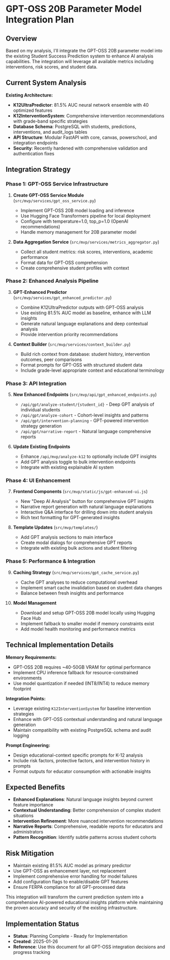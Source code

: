 # GPT-OSS 20B Parameter Model Integration Plan

## Overview
Based on my analysis, I'll integrate the GPT-OSS 20B parameter model into the existing Student Success Prediction system to enhance AI analysis capabilities. The integration will leverage all available metrics including interventions, risk scores, and student data.

## Current System Analysis

**Existing Architecture:**
- **K12UltraPredictor**: 81.5% AUC neural network ensemble with 40 optimized features
- **K12InterventionSystem**: Comprehensive intervention recommendations with grade-band specific strategies
- **Database Schema**: PostgreSQL with students, predictions, interventions, and audit_logs tables
- **API Structure**: Modular FastAPI with core, canvas, powerschool, and integration endpoints
- **Security**: Recently hardened with comprehensive validation and authentication fixes

## Integration Strategy

### Phase 1: GPT-OSS Service Infrastructure
1. **Create GPT-OSS Service Module** (`src/mvp/services/gpt_oss_service.py`)
   - Implement GPT-OSS 20B model loading and inference
   - Use Hugging Face Transformers pipeline for local deployment
   - Configure with temperature=1.0, top_p=1.0 (OpenAI recommendations)
   - Handle memory management for 20B parameter model

2. **Data Aggregation Service** (`src/mvp/services/metrics_aggregator.py`)
   - Collect all student metrics: risk scores, interventions, academic performance
   - Format data for GPT-OSS comprehension
   - Create comprehensive student profiles with context

### Phase 2: Enhanced Analysis Pipeline
3. **GPT-Enhanced Predictor** (`src/mvp/services/gpt_enhanced_predictor.py`)
   - Combine K12UltraPredictor outputs with GPT-OSS analysis
   - Use existing 81.5% AUC model as baseline, enhance with LLM insights
   - Generate natural language explanations and deep contextual analysis
   - Provide intervention priority recommendations

4. **Context Builder** (`src/mvp/services/context_builder.py`)
   - Build rich context from database: student history, intervention outcomes, peer comparisons
   - Format prompts for GPT-OSS with structured student data
   - Include grade-level appropriate context and educational terminology

### Phase 3: API Integration
5. **New Enhanced Endpoints** (`src/mvp/api/gpt_enhanced_endpoints.py`)
   - `/api/gpt/analyze-student/{student_id}` - Deep GPT analysis of individual students
   - `/api/gpt/analyze-cohort` - Cohort-level insights and patterns
   - `/api/gpt/intervention-planning` - GPT-powered intervention strategy generation
   - `/api/gpt/narrative-report` - Natural language comprehensive reports

6. **Update Existing Endpoints**
   - Enhance `/api/mvp/analyze-k12` to optionally include GPT insights
   - Add GPT analysis toggle to bulk intervention endpoints
   - Integrate with existing explainable AI system

### Phase 4: UI Enhancement
7. **Frontend Components** (`src/mvp/static/js/gpt-enhanced-ui.js`)
   - New "Deep AI Analysis" button for comprehensive GPT insights
   - Narrative report generation with natural language explanations
   - Interactive Q&A interface for drilling down into student analysis
   - Rich text formatting for GPT-generated insights

8. **Template Updates** (`src/mvp/templates/`)
   - Add GPT analysis sections to main interface
   - Create modal dialogs for comprehensive GPT reports
   - Integrate with existing bulk actions and student filtering

### Phase 5: Performance & Integration
9. **Caching Strategy** (`src/mvp/services/gpt_cache_service.py`)
   - Cache GPT analyses to reduce computational overhead
   - Implement smart cache invalidation based on student data changes
   - Balance between fresh insights and performance

10. **Model Management**
    - Download and setup GPT-OSS 20B model locally using Hugging Face Hub
    - Implement fallback to smaller model if memory constraints exist
    - Add model health monitoring and performance metrics

## Technical Implementation Details

**Memory Requirements:**
- GPT-OSS 20B requires ~40-50GB VRAM for optimal performance
- Implement CPU inference fallback for resource-constrained environments
- Use model quantization if needed (INT8/INT4) to reduce memory footprint

**Integration Points:**
- Leverage existing `K12InterventionSystem` for baseline intervention strategies
- Enhance with GPT-OSS contextual understanding and natural language generation
- Maintain compatibility with existing PostgreSQL schema and audit logging

**Prompt Engineering:**
- Design educational-context specific prompts for K-12 analysis
- Include risk factors, protective factors, and intervention history in prompts
- Format outputs for educator consumption with actionable insights

## Expected Benefits
- **Enhanced Explanations**: Natural language insights beyond current feature importance
- **Contextual Understanding**: Better comprehension of complex student situations  
- **Intervention Refinement**: More nuanced intervention recommendations
- **Narrative Reports**: Comprehensive, readable reports for educators and administrators
- **Pattern Recognition**: Identify subtle patterns across student cohorts

## Risk Mitigation
- Maintain existing 81.5% AUC model as primary predictor
- Use GPT-OSS as enhancement layer, not replacement
- Implement comprehensive error handling for model failures
- Add configuration flags to enable/disable GPT features
- Ensure FERPA compliance for all GPT-processed data

This integration will transform the current prediction system into a comprehensive AI-powered educational insights platform while maintaining the proven accuracy and security of the existing infrastructure.

## Implementation Status
- **Status**: Planning Complete - Ready for Implementation
- **Created**: 2025-01-26
- **Reference**: Use this document for all GPT-OSS integration decisions and progress tracking